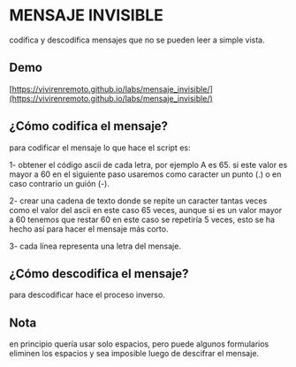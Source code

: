 # MENSAJE INVISIBLE

codifica y descodifica mensajes que no se pueden leer a simple vista.

## Demo

[https://vivirenremoto.github.io/labs/mensaje_invisible/](https://vivirenremoto.github.io/labs/mensaje_invisible/)


## ¿Cómo codifica el mensaje?

para codificar el mensaje lo que hace el script es:

1- obtener el código ascii de cada letra, por ejemplo A es 65. si este valor es mayor a 60 en el siguiente paso usaremos como caracter un punto (.) o en caso contrario un guión (-).

2- crear una cadena de texto donde se repite un caracter tantas veces como el valor del ascii en este caso 65 veces, aunque si es un valor mayor a 60 tenemos que restar 60 en este caso se repetiría 5 veces, esto se ha hecho así para hacer el mensaje más corto.

3- cada línea representa una letra del mensaje.

## ¿Cómo descodifica el mensaje?

para descodificar hace el proceso inverso.

## Nota

en principio quería usar solo espacios, pero puede algunos formularios eliminen los espacios y sea imposible luego de descifrar el mensaje.

